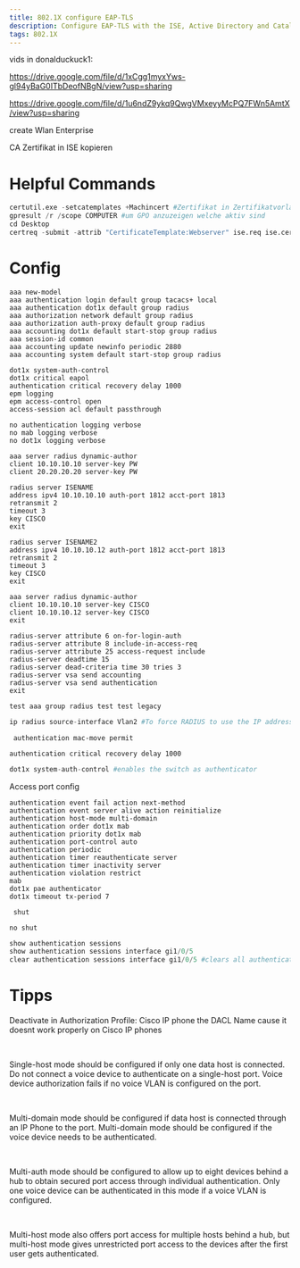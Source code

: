 ```yaml
---
title: 802.1X configure EAP-TLS
description: Configure EAP-TLS with the ISE, Active Directory and Catalyst Switch
tags: 802.1X
---
```


vids in donalduckuck1:

https://drive.google.com/file/d/1xCgg1myxYws-gl94yBaG0ITbDeofNBgN/view?usp=sharing

https://drive.google.com/file/d/1u6ndZ9ykq9QwgVMxeyyMcPQ7FWn5AmtX/view?usp=sharing

<markdown-image src="802dot1X_EAP-TLS/1.PNG" alt="Alt text"></markdown-image>

<markdown-image src="802dot1X_EAP-TLS/2.PNG" alt="Alt text"></markdown-image>

<markdown-image src="802dot1X_EAP-TLS/3.PNG" alt="Alt text"></markdown-image>

<markdown-image src="802dot1X_EAP-TLS/4.PNG" alt="Alt text"></markdown-image>

<markdown-image src="802dot1X_EAP-TLS/5.PNG" alt="Alt text"></markdown-image>

<markdown-image src="802dot1X_EAP-TLS/6.PNG" alt="Alt text"></markdown-image>

<markdown-image src="802dot1X_EAP-TLS/7.PNG" alt="Alt text"></markdown-image>

<markdown-image src="802dot1X_EAP-TLS/8.PNG" alt="Alt text"></markdown-image>

<markdown-image src="802dot1X_EAP-TLS/9.PNG" alt="Alt text"></markdown-image>

<markdown-image src="802dot1X_EAP-TLS/10.PNG" alt="Alt text"></markdown-image>

<markdown-image src="802dot1X_EAP-TLS/11.PNG" alt="Alt text"></markdown-image>

<markdown-image src="802dot1X_EAP-TLS/12.PNG" alt="Alt text"></markdown-image>

<markdown-image src="802dot1X_EAP-TLS/13.PNG" alt="Alt text"></markdown-image>

<markdown-image src="802dot1X_EAP-TLS/14.PNG" alt="Alt text"></markdown-image>

<markdown-image src="802dot1X_EAP-TLS/15.PNG" alt="Alt text"></markdown-image>

<markdown-image src="802dot1X_EAP-TLS/16.PNG" alt="Alt text"></markdown-image>

<markdown-image src="802dot1X_EAP-TLS/17.PNG" alt="Alt text"></markdown-image>

<markdown-image src="802dot1X_EAP-TLS/18.PNG" alt="Alt text"></markdown-image>

<markdown-image src="802dot1X_EAP-TLS/19.PNG" alt="Alt text"></markdown-image>

<markdown-image src="802dot1X_EAP-TLS/20.PNG" alt="Alt text"></markdown-image>

<markdown-image src="802dot1X_EAP-TLS/21.PNG" alt="Alt text"></markdown-image>

<markdown-image src="802dot1X_EAP-TLS/22.PNG" alt="Alt text"></markdown-image>

<markdown-image src="802dot1X_EAP-TLS/23.PNG" alt="Alt text"></markdown-image>

<markdown-image src="802dot1X_EAP-TLS/24.PNG" alt="Alt text"></markdown-image>

<markdown-image src="802dot1X_EAP-TLS/25.PNG" alt="Alt text"></markdown-image>

<markdown-image src="802dot1X_EAP-TLS/26.PNG" alt="Alt text"></markdown-image>

<markdown-image src="802dot1X_EAP-TLS/27.PNG" alt="Alt text"></markdown-image>

<markdown-image src="802dot1X_EAP-TLS/28.PNG" alt="Alt text"></markdown-image>

<markdown-image src="802dot1X_EAP-TLS/29.PNG" alt="Alt text"></markdown-image>

<markdown-image src="802dot1X_EAP-TLS/30.PNG" alt="Alt text"></markdown-image>

<markdown-image src="802dot1X_EAP-TLS/31.PNG" alt="Alt text"></markdown-image>

<markdown-image src="802dot1X_EAP-TLS/32.PNG" alt="Alt text"></markdown-image>

<markdown-image src="802dot1X_EAP-TLS/33.PNG" alt="Alt text"></markdown-image>

<markdown-image src="802dot1X_EAP-TLS/34.PNG" alt="Alt text"></markdown-image>

<markdown-image src="802dot1X_EAP-TLS/35.PNG" alt="Alt text"></markdown-image>

<markdown-image src="802dot1X_EAP-TLS/36.PNG" alt="Alt text"></markdown-image>

<markdown-image src="802dot1X_EAP-TLS/37.PNG" alt="Alt text"></markdown-image>

<markdown-image src="802dot1X_EAP-TLS/38.PNG" alt="Alt text"></markdown-image>

<markdown-image src="802dot1X_EAP-TLS/39.PNG" alt="Alt text"></markdown-image>

<markdown-image src="802dot1X_EAP-TLS/40.PNG" alt="Alt text"></markdown-image>

<markdown-image src="802dot1X_EAP-TLS/41.PNG" alt="Alt text"></markdown-image>

<markdown-image src="802dot1X_EAP-TLS/42.PNG" alt="Alt text"></markdown-image>

<markdown-image src="802dot1X_EAP-TLS/43.PNG" alt="Alt text"></markdown-image>

<markdown-image src="802dot1X_EAP-TLS/44.PNG" alt="Alt text"></markdown-image>

<markdown-image src="802dot1X_EAP-TLS/45.PNG" alt="Alt text"></markdown-image>

<markdown-image src="802dot1X_EAP-TLS/46.PNG" alt="Alt text"></markdown-image>

<markdown-image src="802dot1X_EAP-TLS/47.PNG" alt="Alt text"></markdown-image>

<markdown-image src="802dot1X_EAP-TLS/48.PNG" alt="Alt text"></markdown-image>

create Wlan Enterprise
<markdown-image src="802dot1X_EAP-TLS/49.PNG" alt="Alt text"></markdown-image>

<markdown-image src="802dot1X_EAP-TLS/50.PNG" alt="Alt text"></markdown-image>

<markdown-image src="802dot1X_EAP-TLS/51.PNG" alt="Alt text"></markdown-image>

<markdown-image src="802dot1X_EAP-TLS/52.PNG" alt="Alt text"></markdown-image>

<markdown-image src="802dot1X_EAP-TLS/53.PNG" alt="Alt text"></markdown-image>

<markdown-image src="802dot1X_EAP-TLS/54.PNG" alt="Alt text"></markdown-image>

<markdown-image src="802dot1X_EAP-TLS/55.PNG" alt="Alt text"></markdown-image>

<markdown-image src="802dot1X_EAP-TLS/56.PNG" alt="Alt text"></markdown-image>

<markdown-image src="802dot1X_EAP-TLS/57.PNG" alt="Alt text"></markdown-image>

<markdown-image src="802dot1X_EAP-TLS/58.PNG" alt="Alt text"></markdown-image>

<markdown-image src="802dot1X_EAP-TLS/59.PNG" alt="Alt text"></markdown-image>

<markdown-image src="802dot1X_EAP-TLS/60.PNG" alt="Alt text"></markdown-image>

<markdown-image src="802dot1X_EAP-TLS/61.PNG" alt="Alt text"></markdown-image>

<markdown-image src="802dot1X_EAP-TLS/62.PNG" alt="Alt text"></markdown-image>

<markdown-image src="802dot1X_EAP-TLS/63.PNG" alt="Alt text"></markdown-image>

<markdown-image src="802dot1X_EAP-TLS/64.PNG" alt="Alt text"></markdown-image>

<markdown-image src="802dot1X_EAP-TLS/65.PNG" alt="Alt text"></markdown-image>

<markdown-image src="802dot1X_EAP-TLS/66.PNG" alt="Alt text"></markdown-image>

<markdown-image src="802dot1X_EAP-TLS/67.PNG" alt="Alt text"></markdown-image>

CA Zertifikat in ISE kopieren
<markdown-image src="802dot1X_EAP-TLS/68.PNG" alt="Alt text"></markdown-image>

<markdown-image src="802dot1X_EAP-TLS/69.PNG" alt="Alt text"></markdown-image>

<markdown-image src="802dot1X_EAP-TLS/70.PNG" alt="Alt text"></markdown-image>

<markdown-image src="802dot1X_EAP-TLS/71.PNG" alt="Alt text"></markdown-image>

<markdown-image src="802dot1X_EAP-TLS/72.PNG" alt="Alt text"></markdown-image>

<markdown-image src="802dot1X_EAP-TLS/73.PNG" alt="Alt text"></markdown-image>

<markdown-image src="802dot1X_EAP-TLS/74.PNG" alt="Alt text"></markdown-image>

<markdown-image src="802dot1X_EAP-TLS/75.PNG" alt="Alt text"></markdown-image>

<markdown-image src="802dot1X_EAP-TLS/76.PNG" alt="Alt text"></markdown-image>

<markdown-image src="802dot1X_EAP-TLS/77.PNG" alt="Alt text"></markdown-image>

<markdown-image src="802dot1X_EAP-TLS/78.PNG" alt="Alt text"></markdown-image>

<markdown-image src="802dot1X_EAP-TLS/79.PNG" alt="Alt text"></markdown-image>

<markdown-image src="802dot1X_EAP-TLS/80.PNG" alt="Alt text"></markdown-image>

<markdown-image src="802dot1X_EAP-TLS/81.PNG" alt="Alt text"></markdown-image>

<markdown-image src="802dot1X_EAP-TLS/82.PNG" alt="Alt text"></markdown-image>

<markdown-image src="802dot1X_EAP-TLS/83.PNG" alt="Alt text"></markdown-image>

<markdown-image src="802dot1X_EAP-TLS/84.PNG" alt="Alt text"></markdown-image>

<markdown-image src="802dot1X_EAP-TLS/85.PNG" alt="Alt text"></markdown-image>

<markdown-image src="802dot1X_EAP-TLS/86.PNG" alt="Alt text"></markdown-image>

<markdown-image src="802dot1X_EAP-TLS/87.PNG" alt="Alt text"></markdown-image>

<markdown-image src="802dot1X_EAP-TLS/88.PNG" alt="Alt text"></markdown-image>

<markdown-image src="802dot1X_EAP-TLS/89.PNG" alt="Alt text"></markdown-image>

<markdown-image src="802dot1X_EAP-TLS/90.PNG" alt="Alt text"></markdown-image>

<markdown-image src="802dot1X_EAP-TLS/91.PNG" alt="Alt text"></markdown-image>

<markdown-image src="802dot1X_EAP-TLS/92.PNG" alt="Alt text"></markdown-image>

<markdown-image src="802dot1X_EAP-TLS/93.PNG" alt="Alt text"></markdown-image>

<markdown-image src="802dot1X_EAP-TLS/94.PNG" alt="Alt text"></markdown-image>

<markdown-image src="802dot1X_EAP-TLS/96.PNG" alt="Alt text"></markdown-image>

<markdown-image src="802dot1X_EAP-TLS/97.PNG" alt="Alt text"></markdown-image>

<markdown-image src="802dot1X_EAP-TLS/98.PNG" alt="Alt text"></markdown-image>

<markdown-image src="802dot1X_EAP-TLS/99.PNG" alt="Alt text"></markdown-image>

<markdown-image src="802dot1X_EAP-TLS/100.PNG" alt="Alt text"></markdown-image>

<markdown-image src="802dot1X_EAP-TLS/100.PNG" alt="Alt text"></markdown-image>

<markdown-image src="802dot1X_EAP-TLS/101.PNG" alt="Alt text"></markdown-image>

<markdown-image src="802dot1X_EAP-TLS/102.PNG" alt="Alt text"></markdown-image>

<markdown-image src="802dot1X_EAP-TLS/103.PNG" alt="Alt text"></markdown-image>

<markdown-image src="802dot1X_EAP-TLS/104.PNG" alt="Alt text"></markdown-image>

<markdown-image src="802dot1X_EAP-TLS/105.PNG" alt="Alt text"></markdown-image>

<markdown-image src="802dot1X_EAP-TLS/106.PNG" alt="Alt text"></markdown-image>

<markdown-image src="802dot1X_EAP-TLS/107.PNG" alt="Alt text"></markdown-image>

<markdown-image src="802dot1X_EAP-TLS/108.PNG" alt="Alt text"></markdown-image>

<markdown-image src="802dot1X_EAP-TLS/109.PNG" alt="Alt text"></markdown-image>

<markdown-image src="802dot1X_EAP-TLS/110.PNG" alt="Alt text"></markdown-image>

<markdown-image src="802dot1X_EAP-TLS/111.PNG" alt="Alt text"></markdown-image>

<markdown-image src="802dot1X_EAP-TLS/112.PNG" alt="Alt text"></markdown-image>

# Helpful Commands
``` python
certutil.exe -setcatemplates +Machincert #Zertifikat in Zertifikatvorlage kopieren 
gpresult /r /scope COMPUTER #um GPO anzuzeigen welche aktiv sind 
cd Desktop
certreq -submit -attrib "CertificateTemplate:Webserver" ise.req ise.cer #um webserver zert zu erstellen
```

# Config
``` 
aaa new-model
aaa authentication login default group tacacs+ local
aaa authentication dot1x default group radius
aaa authorization network default group radius
aaa authorization auth-proxy default group radius
aaa accounting dot1x default start-stop group radius
aaa session-id common
aaa accounting update newinfo periodic 2880
aaa accounting system default start-stop group radius 
```

``` 
dot1x system-auth-control
dot1x critical eapol
authentication critical recovery delay 1000
epm logging
epm access-control open
access-session acl default passthrough 
```

``` 
no authentication logging verbose
no mab logging verbose
no dot1x logging verbose 
```

``` 
aaa server radius dynamic-author
client 10.10.10.10 server-key PW
client 20.20.20.20 server-key PW 
```

``` 
radius server ISENAME
address ipv4 10.10.10.10 auth-port 1812 acct-port 1813
retransmit 2
timeout 3
key CISCO
exit 
```

``` 
radius server ISENAME2
address ipv4 10.10.10.12 auth-port 1812 acct-port 1813
retransmit 2
timeout 3
key CISCO
exit 
```

``` 
aaa server radius dynamic-author
client 10.10.10.10 server-key CISCO
client 10.10.10.12 server-key CISCO
exit 
```

``` 
radius-server attribute 6 on-for-login-auth
radius-server attribute 8 include-in-access-req
radius-server attribute 25 access-request include
radius-server deadtime 15
radius-server dead-criteria time 30 tries 3
radius-server vsa send accounting
radius-server vsa send authentication
exit 
```

``` 
test aaa group radius test test legacy 
```

``` python
ip radius source-interface Vlan2 #To force RADIUS to use the IP address of a specified interface for all outgoing RADIUS packets
```

``` 
 authentication mac-move permit 
```

``` 
authentication critical recovery delay 1000 
```

``` python
dot1x system-auth-control #enables the switch as authenticator
```

Access port config
``` 
authentication event fail action next-method
authentication event server alive action reinitialize
authentication host-mode multi-domain
authentication order dot1x mab
authentication priority dot1x mab
authentication port-control auto
authentication periodic
authentication timer reauthenticate server
authentication timer inactivity server
authentication violation restrict
mab
dot1x pae authenticator
dot1x timeout tx-period 7
```

``` 
 shut
```

``` 
no shut 
```

``` python
show authentication sessions
show authentication sessions interface gi1/0/5
clear authentication sessions interface gi1/0/5 #clears all authentication for this port 
```

# Tipps

Deactivate in Authorization Profile: Cisco IP phone the DACL Name cause it doesnt work properly on Cisco IP phones

</br>

Single-host mode should be configured if only one data host is connected. Do not connect a voice device to authenticate on a single-host port. Voice device authorization fails if no voice VLAN is configured on the port.

</br>

Multi-domain mode should be configured if data host is connected through an IP Phone to the port. Multi-domain mode should be configured if the voice device needs to be authenticated.

</br>

Multi-auth mode should be configured to allow up to eight devices behind a hub to obtain secured port access through individual authentication. Only one voice device can be authenticated in this mode if a voice VLAN is configured.

</br>

Multi-host mode also offers port access for multiple hosts behind a hub, but multi-host mode gives unrestricted port access to the devices after the first user gets authenticated. 